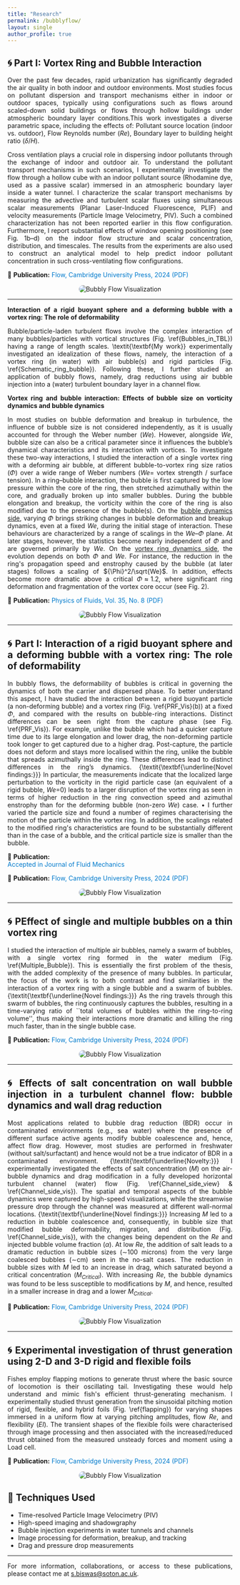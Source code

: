 ```yaml
---
title: "Research"
permalink: /bubblyflow/
layout: single
author_profile: true
---
```


## 🌀 **Part I: Vortex Ring and Bubble Interaction**

<div style="text-align: justify;">

Over the past few decades, rapid urbanization has significantly degraded the air quality in both indoor and outdoor environments. Most studies focus on pollutant dispersion and transport mechanisms either in indoor or outdoor spaces, typically using configurations such as flows around scaled-down solid buildings or flows through hollow buildings under atmospheric boundary layer conditions.This work investigates a diverse parametric space, including the effects of:  Pollutant source location (indoor vs. outdoor), Flow Reynolds number ($Re$), Boundary layer to building height ratio ($\delta/H$). 

Cross ventilation plays a crucial role in dispersing indoor pollutants through the exchange of indoor and outdoor air. To understand the pollutant transport mechanisms in such scenarios, I experimentally investigate the flow through a hollow cube with an indoor pollutant source (Rhodamine dye, used as a passive scalar) immersed in an atmospheric boundary layer inside a water tunnel. I characterize the scalar transport mechanisms by measuring the advective and turbulent scalar fluxes using simultaneous scalar measurements (Planar Laser-Induced Fluorescence, PLIF) and velocity measurements (Particle Image Velocimetry, PIV). Such a combined characterization has not been reported earlier in this flow configuration. Furthermore, I report substantial effects of window opening positioning (see Fig. 1b–d) on the indoor flow structure and scalar concentration, distribution, and timescales. The results from the experiments are also used to construct an analytical model to help predict indoor pollutant concentration in such cross-ventilating flow configurations.


<p style="margin-top:10px;">
📄 <strong>Publication:</strong> 
<a href="https://drive.google.com/file/d/1JV1y6pKnsH4TYJezZbBWHzKoIt6roiWQ/view?usp=drive_link" target="_blank" style="color:#007acc; text-decoration:none;">
Flow, Cambridge University Press, 2024 (PDF)
</a>
</p>

<div style="text-align: center; margin-top: 15px;">

<img src="/images/FLOW_indoor_outdoor.png" alt="Bubbly Flow Visualization" style="max-width: 90%; border-radius: 10px;">

</div>


---

**Interaction of a rigid buoyant sphere and a deforming bubble with a vortex ring: The role of deformability**

<div style="text-align: justify;">


Bubble/particle-laden turbulent flows involve the complex interaction of many bubbles/particles with vortical structures (Fig. \ref{Bubbles_in_TBL}) having a range of length scales. \textit{\textbf{My work}} experimentally investigated an idealization of these flows, namely, the interaction of a vortex ring (in water) with air bubble(s) and rigid particles (Fig. \ref{Schematic_ring_bubble}). Following these, I further studied an application of bubbly flows, namely, drag reductions using air bubble injection into a (water) turbulent boundary layer in a channel flow.

**Vortex ring and bubble interaction: Effects of bubble size on vorticity dynamics and bubble dynamics**

<div style="text-align: justify;">

In most studies on bubble deformation and breakup in turbulence, the influence of bubble size is not considered independently, as it is usually accounted for through the Weber number ($We$). However, alongside $We$, bubble size can also be a critical parameter since it influences the bubble’s dynamical characteristics and its interaction with vortices. To investigate these two-way interactions, I studied the interaction of a single vortex ring with a deforming air bubble, at different bubble-to-vortex ring size ratios ($\Phi$) over a wide range of Weber numbers ($We =$ vortex strength / surface tension).  In a ring–bubble interaction, the bubble is first captured by the low pressure within the core of the ring, then stretched azimuthally within the core, and gradually broken up into smaller bubbles. During the bubble elongation and breakup, the vorticity within the core of the ring is also modified due to the presence of the bubble(s).  On the <u>bubble dynamics side</u>, varying $\Phi$ brings striking changes in bubble deformation and breakup dynamics, even at a fixed $We$, during the initial stage of interaction. These behaviours are characterized by a range of scalings in the $We$–$\Phi$ plane. At later stages, however, the statistics become nearly independent of $\Phi$ and are governed primarily by $We$. On the <u>vortex ring dynamics side</u>, the evolution depends on both $\Phi$ and $We$. For instance, the reduction in the ring's propagation speed and enstrophy caused by the bubble (at later stages) follows a scaling of ${\Phi}^2/\sqrt{We}$. In addition, effects become more dramatic above a critical $\Phi \approx 1.2$, where significant ring deformation and fragmentation of the vortex core occur (see Fig. 2).
</p>

<p style="margin-top:10px;">
📄 <strong>Publication:</strong> 
<a href="https://drive.google.com/file/d/1yJyuyciC1JLLIan8PwClFZHTd7Zl_omD/view?usp=drive_link" target="_blank" style="color:#007acc; text-decoration:none;">
Physics of Fluids, Vol. 35, No. 8 (PDF)
</a>
</p>

</div>

<div style="text-align: center; margin-top: 15px;">

<img src="/images/FLOW_indoor_outdoor.png" alt="Bubbly Flow Visualization" style="max-width: 90%; border-radius: 10px;">

</div>


---

## 🌀 **Part I: Interaction of a rigid buoyant sphere and a deforming bubble with a vortex ring: The role of deformability**

<div style="text-align: justify;">

<div style="text-align: justify;">

In bubbly flows, the deformability of bubbles is critical in governing the dynamics of both the carrier and dispersed phase.  To better understand this aspect, I have studied the interaction between a rigid buoyant particle (a non-deforming bubble) and a vortex ring (Fig. \ref{PRF_Vis}(b)) at a fixed $\Phi$, and compared with the results on bubble-ring interactions. Distinct differences can be seen right from the capture phase (see Fig. \ref{PRF_Vis}). For example, unlike the bubble which had a quicker capture time due to its large elongation and lower drag, the non-deforming particle took longer to get captured due to a higher drag.  Post-capture, the particle does not deform and stays more localised within the ring, unlike the bubble that spreads azimuthally inside the ring. These differences lead to distinct differences in the ring’s dynamics. {\textit{\textbf{\underline{Novel findings:}}} In particular, the measurements indicate that the localized large perturbation to the vorticity in the rigid particle case (an equivalent of a rigid bubble, $We$=0) leads to a larger disruption of the vortex ring as seen in terms of higher reduction in the ring convection speed and azimuthal enstrophy than for the deforming bubble (non-zero $We$) case. $\bullet$ I further varied the particle size and found a number of regimes characterising the motion of the particle within the vortex ring. In addition, the scalings related to the modified ring's characteristics are found to be substantially different than in the case of a bubble, and the critical particle size is smaller than the bubble.

📄 <strong>Publication:</strong>  
<a href="#" target="_blank" style="color:#007acc; text-decoration:none;">
Accepted in Journal of Fluid Mechanics
</a>

</div>

<p style="margin-top:10px;">
📄 <strong>Publication:</strong> 
<a href="https://drive.google.com/file/d/1JV1y6pKnsH4TYJezZbBWHzKoIt6roiWQ/view?usp=drive_link" target="_blank" style="color:#007acc; text-decoration:none;">
Flow, Cambridge University Press, 2024 (PDF)
</a>
</p>

<div style="text-align: center; margin-top: 15px;">

<img src="/images/FLOW_indoor_outdoor.png" alt="Bubbly Flow Visualization" style="max-width: 90%; border-radius: 10px;">

</div>


---

## 🌀 **PEffect of single and multiple bubbles on a thin vortex ring**

<div style="text-align: justify;">

<div style="text-align: justify;">

I studied the interaction of multiple air bubbles, namely a swarm of bubbles, with a single vortex ring formed in the water medium (Fig. \ref{Multiple_Bubble}). This is essentially the first problem of the thesis, with the added complexity of the presence of many bubbles. In particular, the focus of the work is to both contrast and find similarities in the interaction of a vortex ring with a single bubble and a swarm of bubbles. {\textit{\textbf{\underline{Novel findings:}}} As the ring travels through this swarm of bubbles, the ring continuously captures the bubbles, resulting in a time-varying ratio of ``total volumes of bubbles within the ring-to-ring volume'', thus making their interactions more dramatic and killing the ring much faster, than in the single bubble case. 

<p style="margin-top:10px;">
📄 <strong>Publication:</strong> 
<a href="https://drive.google.com/file/d/1JV1y6pKnsH4TYJezZbBWHzKoIt6roiWQ/view?usp=drive_link" target="_blank" style="color:#007acc; text-decoration:none;">
Flow, Cambridge University Press, 2024 (PDF)
</a>
</p>

<div style="text-align: center; margin-top: 15px;">

<img src="/images/FLOW_indoor_outdoor.png" alt="Bubbly Flow Visualization" style="max-width: 90%; border-radius: 10px;">

</div>


---

## 🌀 **Effects of salt concentration on wall bubble injection in a turbulent channel flow: bubble dynamics and wall drag reduction**

<div style="text-align: justify;">

<div style="text-align: justify;">

Most applications related to bubble drag reduction (BDR) occur in contaminated environments (e.g., sea water) where the presence of different surface active agents modify bubble coalescence and, hence, affect flow drag. However, most studies are performed in freshwater (without salt/surfactant) and hence would not be a true indicator of BDR in a contaminated environment. {\textit{\textbf{\underline{Novelty:}}} I experimentally investigated the effects of salt concentration ($M$) on the air-bubble dynamics and drag modification in a fully developed horizontal turbulent channel (water) flow (Fig. \ref{Channel_side_view} \& \ref{Channel_side_vis}). The spatial and temporal aspects of the bubble dynamics were captured by high-speed visualizations, while the streamwise pressure drop through the channel was measured at different wall-normal locations. {\textit{\textbf{\underline{Novel findings:}}} Increasing $M$ led to a reduction in bubble coalescence and, consequently, in bubble size that modified bubble deformability, migration, and distribution (Fig. \ref{Channel_side_vis}), with the changes being dependent on the $Re$ and injected bubble volume fraction ($\alpha$). At low $Re$, the addition of salt leads to a dramatic reduction in bubble sizes ($\sim$100 microns) from the very large coalesced bubbles ($\sim$cm) seen in the no-salt cases. The reduction in bubble sizes with $M$ led to an increase in drag, which saturated beyond a critical concentration ($M_{Critical}$). With increasing $Re$, the bubble dynamics was found to be less susceptible to modifications by $M$, and hence, resulted in a smaller increase in drag and a lower $M_{Critical}$.

<p style="margin-top:10px;">
📄 <strong>Publication:</strong> 
<a href="https://drive.google.com/file/d/1JV1y6pKnsH4TYJezZbBWHzKoIt6roiWQ/view?usp=drive_link" target="_blank" style="color:#007acc; text-decoration:none;">
Flow, Cambridge University Press, 2024 (PDF)
</a>
</p>

<div style="text-align: center; margin-top: 15px;">

<img src="/images/FLOW_indoor_outdoor.png" alt="Bubbly Flow Visualization" style="max-width: 90%; border-radius: 10px;">

</div>


---

## 🌀 **Experimental investigation of thrust generation using 2-D and 3-D rigid and flexible foils**

<div style="text-align: justify;">

<div style="text-align: justify;">

Fishes employ flapping motions to generate thrust where the basic source of locomotion is their oscillating tail. Investigating these would help understand and mimic fish's efficient thrust-generating mechanism. I experimentally studied thrust generation from the sinusoidal pitching motion of rigid, flexible, and hybrid foils (Fig. \ref{flapping}) for varying shapes immersed in a uniform flow at varying pitching amplitudes, flow $Re$, and flexibility ($EI$). The transient shapes of the flexible foils were characterised through image processing and then associated with the increased/reduced thrust obtained from the measured unsteady forces and moment using a Load cell.

<p style="margin-top:10px;">
📄 <strong>Publication:</strong> 
<a href="https://drive.google.com/file/d/1JV1y6pKnsH4TYJezZbBWHzKoIt6roiWQ/view?usp=drive_link" target="_blank" style="color:#007acc; text-decoration:none;">
Flow, Cambridge University Press, 2024 (PDF)
</a>
</p>

<div style="text-align: center; margin-top: 15px;">

<img src="/images/FLOW_indoor_outdoor.png" alt="Bubbly Flow Visualization" style="max-width: 90%; border-radius: 10px;">

</div>






## 🔬 **Techniques Used**

- Time-resolved Particle Image Velocimetry (PIV)
- High-speed imaging and shadowgraphy
- Bubble injection experiments in water tunnels and channels
- Image processing for deformation, breakup, and tracking
- Drag and pressure drop measurements

---


For more information, collaborations, or access to these publications, please contact me at [s.biswas@soton.ac.uk](mailto:s.biswas@soton.ac.uk).





















